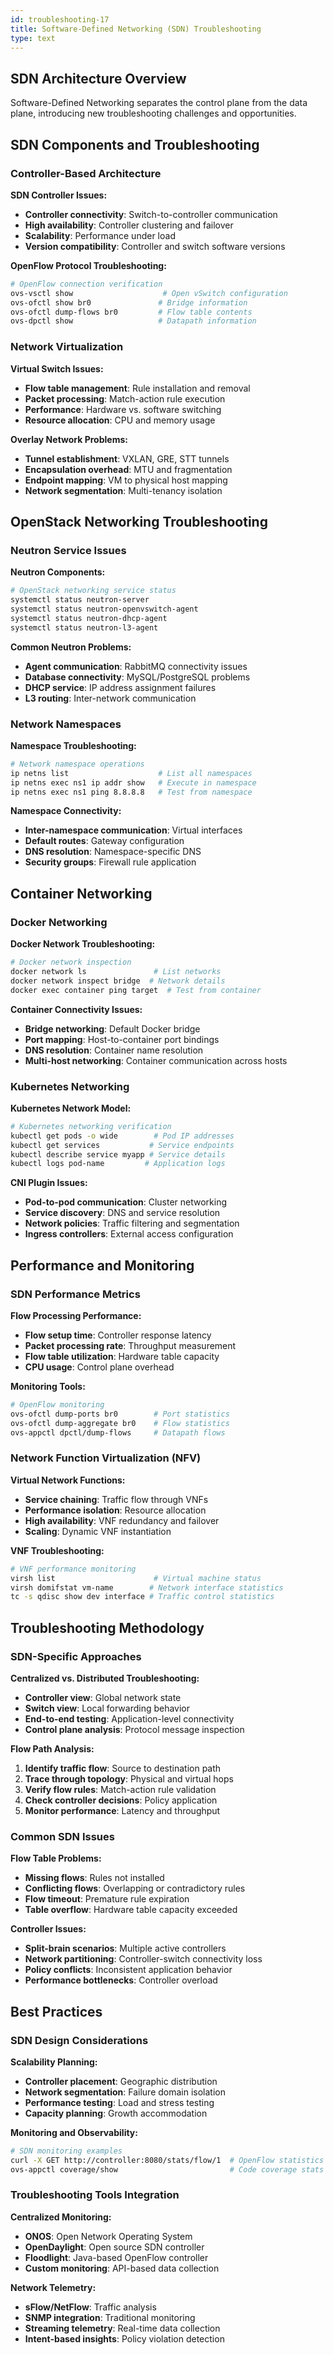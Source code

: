```yaml
---
id: troubleshooting-17
title: Software-Defined Networking (SDN) Troubleshooting
type: text
---
```


## SDN Architecture Overview

Software-Defined Networking separates the control plane from the data plane, introducing new troubleshooting challenges and opportunities.

## SDN Components and Troubleshooting

### Controller-Based Architecture

**SDN Controller Issues:**
- **Controller connectivity**: Switch-to-controller communication
- **High availability**: Controller clustering and failover
- **Scalability**: Performance under load
- **Version compatibility**: Controller and switch software versions

**OpenFlow Protocol Troubleshooting:**
```bash
# OpenFlow connection verification
ovs-vsctl show                    # Open vSwitch configuration
ovs-ofctl show br0               # Bridge information
ovs-ofctl dump-flows br0         # Flow table contents
ovs-dpctl show                   # Datapath information
```

### Network Virtualization

**Virtual Switch Issues:**
- **Flow table management**: Rule installation and removal
- **Packet processing**: Match-action rule execution
- **Performance**: Hardware vs. software switching
- **Resource allocation**: CPU and memory usage

**Overlay Network Problems:**
- **Tunnel establishment**: VXLAN, GRE, STT tunnels
- **Encapsulation overhead**: MTU and fragmentation
- **Endpoint mapping**: VM to physical host mapping
- **Network segmentation**: Multi-tenancy isolation

## OpenStack Networking Troubleshooting

### Neutron Service Issues

**Neutron Components:**
```bash
# OpenStack networking service status
systemctl status neutron-server
systemctl status neutron-openvswitch-agent
systemctl status neutron-dhcp-agent
systemctl status neutron-l3-agent
```

**Common Neutron Problems:**
- **Agent communication**: RabbitMQ connectivity issues
- **Database connectivity**: MySQL/PostgreSQL problems
- **DHCP service**: IP address assignment failures
- **L3 routing**: Inter-network communication

### Network Namespaces

**Namespace Troubleshooting:**
```bash
# Network namespace operations
ip netns list                    # List all namespaces
ip netns exec ns1 ip addr show   # Execute in namespace
ip netns exec ns1 ping 8.8.8.8   # Test from namespace
```

**Namespace Connectivity:**
- **Inter-namespace communication**: Virtual interfaces
- **Default routes**: Gateway configuration
- **DNS resolution**: Namespace-specific DNS
- **Security groups**: Firewall rule application

## Container Networking

### Docker Networking

**Docker Network Troubleshooting:**
```bash
# Docker network inspection
docker network ls               # List networks
docker network inspect bridge  # Network details
docker exec container ping target  # Test from container
```

**Container Connectivity Issues:**
- **Bridge networking**: Default Docker bridge
- **Port mapping**: Host-to-container port bindings
- **DNS resolution**: Container name resolution
- **Multi-host networking**: Container communication across hosts

### Kubernetes Networking

**Kubernetes Network Model:**
```bash
# Kubernetes networking verification
kubectl get pods -o wide        # Pod IP addresses
kubectl get services           # Service endpoints
kubectl describe service myapp # Service details
kubectl logs pod-name         # Application logs
```

**CNI Plugin Issues:**
- **Pod-to-pod communication**: Cluster networking
- **Service discovery**: DNS and service resolution
- **Network policies**: Traffic filtering and segmentation
- **Ingress controllers**: External access configuration

## Performance and Monitoring

### SDN Performance Metrics

**Flow Processing Performance:**
- **Flow setup time**: Controller response latency
- **Packet processing rate**: Throughput measurement
- **Flow table utilization**: Hardware table capacity
- **CPU usage**: Control plane overhead

**Monitoring Tools:**
```bash
# OpenFlow monitoring
ovs-ofctl dump-ports br0        # Port statistics
ovs-ofctl dump-aggregate br0    # Flow statistics
ovs-appctl dpctl/dump-flows     # Datapath flows
```

### Network Function Virtualization (NFV)

**Virtual Network Functions:**
- **Service chaining**: Traffic flow through VNFs
- **Performance isolation**: Resource allocation
- **High availability**: VNF redundancy and failover
- **Scaling**: Dynamic VNF instantiation

**VNF Troubleshooting:**
```bash
# VNF performance monitoring
virsh list                      # Virtual machine status
virsh domifstat vm-name        # Network interface statistics
tc -s qdisc show dev interface # Traffic control statistics
```

## Troubleshooting Methodology

### SDN-Specific Approaches

**Centralized vs. Distributed Troubleshooting:**
- **Controller view**: Global network state
- **Switch view**: Local forwarding behavior
- **End-to-end testing**: Application-level connectivity
- **Control plane analysis**: Protocol message inspection

**Flow Path Analysis:**
1. **Identify traffic flow**: Source to destination path
2. **Trace through topology**: Physical and virtual hops
3. **Verify flow rules**: Match-action rule validation
4. **Check controller decisions**: Policy application
5. **Monitor performance**: Latency and throughput

### Common SDN Issues

**Flow Table Problems:**
- **Missing flows**: Rules not installed
- **Conflicting flows**: Overlapping or contradictory rules
- **Flow timeout**: Premature rule expiration
- **Table overflow**: Hardware table capacity exceeded

**Controller Issues:**
- **Split-brain scenarios**: Multiple active controllers
- **Network partitioning**: Controller-switch connectivity loss
- **Policy conflicts**: Inconsistent application behavior
- **Performance bottlenecks**: Controller overload

## Best Practices

### SDN Design Considerations

**Scalability Planning:**
- **Controller placement**: Geographic distribution
- **Network segmentation**: Failure domain isolation
- **Performance testing**: Load and stress testing
- **Capacity planning**: Growth accommodation

**Monitoring and Observability:**
```bash
# SDN monitoring examples
curl -X GET http://controller:8080/stats/flow/1  # OpenFlow statistics
ovs-appctl coverage/show                         # Code coverage stats
```

### Troubleshooting Tools Integration

**Centralized Monitoring:**
- **ONOS**: Open Network Operating System
- **OpenDaylight**: Open source SDN controller
- **Floodlight**: Java-based OpenFlow controller
- **Custom monitoring**: API-based data collection

**Network Telemetry:**
- **sFlow/NetFlow**: Traffic analysis
- **SNMP integration**: Traditional monitoring
- **Streaming telemetry**: Real-time data collection
- **Intent-based insights**: Policy violation detection